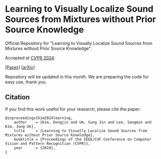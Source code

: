 # Learning to Visually Localize Sound Sources from Mixtures without Prior Source Knowledge
Official Repository for "Learning to Visually Localize Sound Sources from Mixtures without Prior Source Knowledge". <br/>

Accepted at [CVPR 2024](https://cvpr.thecvf.com/Conferences/2024): <br/>

[[Paper](https://openaccess.thecvf.com/content/CVPR2024/html/Kim_Learning_to_Visually_Localize_Sound_Sources_from_Mixtures_without_Prior_CVPR_2024_paper.html)] [[arXiv](https://arxiv.org/abs/2403.17420)]

Repository will be updated in this month.
We are preparing the code for easy use, thank you. <br/>

## Citation
If you find this work useful for your research, please cite the paper:
```
@inproceedings{kim2024learning,
    author    = {Kim, Dongjin and Um, Sung Jin and Lee, Sangmin and Kim, Jung Uk},
    title     = {Learning to Visually Localize Sound Sources from Mixtures without Prior Source Knowledge},
    booktitle = {Proceedings of the IEEE/CVF Conference on Computer Vision and Pattern Recognition (CVPR)},
    year      = {2024},
}
```